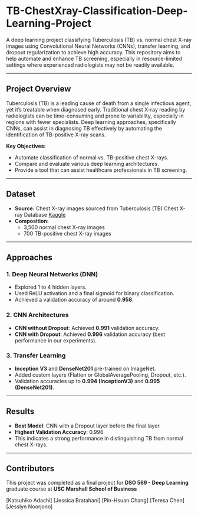 
# TB-ChestXray-Classification-Deep-Learning-Project

A deep learning project classifying Tuberculosis (TB) vs. normal chest X-ray images using Convolutional Neural Networks (CNNs), transfer learning, and dropout regularization to achieve high accuracy. This repository aims to help automate and enhance TB screening, especially in resource-limited settings where experienced radiologists may not be readily available.

---

## Project Overview

Tuberculosis (TB) is a leading cause of death from a single infectious agent, yet it’s treatable when diagnosed early. Traditional chest X-ray reading by radiologists can be time-consuming and prone to variability, especially in regions with fewer specialists. Deep learning approaches, specifically CNNs, can assist in diagnosing TB effectively by automating the identification of TB-positive X-ray scans.

**Key Objectives:**

- Automate classification of normal vs. TB-positive chest X-rays.  
- Compare and evaluate various deep learning architectures.  
- Provide a tool that can assist healthcare professionals in TB screening.

---

## Dataset

- **Source:** Chest X-ray images sourced from Tuberculosis (TB) Chest X-ray Database [Kaggle](https://www.kaggle.com/datasets/tawsifurrahman/tuberculosis-tb-chest-xray-dataset?resource=download)
- **Composition:** 
  - 3,500 normal chest X-ray images  
  - 700 TB-positive chest X-ray images  

---

## Approaches

### 1. Deep Neural Networks (DNN)
- Explored 1 to 4 hidden layers.
- Used ReLU activation and a final sigmoid for binary classification.
- Achieved a validation accuracy of around **0.958**.


### 2. CNN Architectures
- **CNN without Dropout**: Achieved **0.991** validation accuracy.
- **CNN with Dropout**: Achieved **0.996** validation accuracy (best performance in our experiments).

### 3. Transfer Learning
- **Inception V3** and **DenseNet201** pre-trained on ImageNet.
- Added custom layers (Flatten or GlobalAveragePooling, Dropout, etc.).
- Validation accuracies up to **0.994 (InceptionV3)** and **0.995 (DenseNet201)**.

---

## Results

- **Best Model**: CNN with a Dropout layer before the final layer.
- **Highest Validation Accuracy**: 0.996.
- This indicates a strong performance in distinguishing TB from normal chest X-rays.

---
## Contributors

This project was completed as a final project for **DSO 569 - Deep Learning** graduate course at **USC Marshall School of Business**

[Katsuhiko Adachi]
[Jessica Bratahani]
[Pin-Hsuan Chang]
[Teresa Chen]
[Jesslyn Noorjono]

